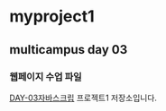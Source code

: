 # myproject1
## multicampus day 03
### 웹페이지 수업 파일
<a href="https://cafe.daum.net/bigmeta/ZY3H/7">DAY-03자바스크립</a>
프로젝트1 저장소입니다.
